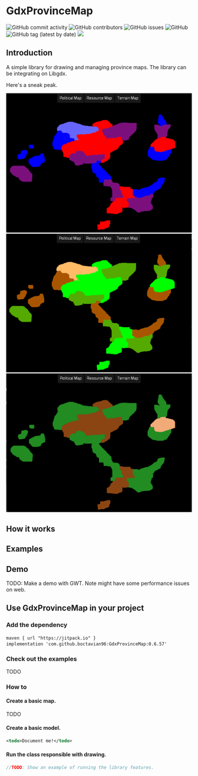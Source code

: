 # GdxProvinceMap

![GitHub commit activity](https://img.shields.io/github/commit-activity/m/boctavian96/GdxProvinceMap)
![GitHub contributors](https://img.shields.io/github/contributors/boctavian96/GdxProvinceMap)
![GitHub issues](https://img.shields.io/github/issues-raw/boctavian96/GdxProvinceMap)
![GitHub](https://img.shields.io/github/license/boctavian96/GdxProvinceMap)
![GitHub tag (latest by date)](https://img.shields.io/github/v/tag/boctavian96/GdxProvinceMap?label=version)
[![](https://jitpack.io/v/boctavian96/GdxProvinceMap.svg)](https://jitpack.io/#boctavian96/GdxProvinceMap)

## Introduction
A simple library for drawing and managing province maps. The library can be integrating on Libgdx.

Here's a sneak peak.

![alt text](presentation/basic_political_map.png "Basic Political Map")
![alt text](presentation/basic_resource_map.png "Basic Resource Map")
![alt text](presentation/basic_terrain_map.png "Basic Terrain Map")

## How it works

## Examples

## Demo
TODO: Make a demo with GWT. Note might have some performance issues on web.

## Use GdxProvinceMap in your project

### Add the dependency
```
maven { url "https://jitpack.io" }
implementation 'com.github.boctavian96:GdxProvinceMap:0.6.57'
```

### Check out the examples
TODO

### How to

#### Create a basic map.
TODO

#### Create a basic model.
```xml
<todo>Document me!</todo>
```

#### Run the class responsible with drawing.

```java
//TODO: Show an example of running the library features.
```
